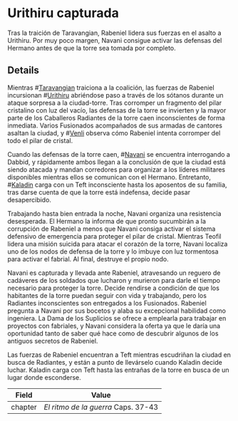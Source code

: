 # Urithiru capturada
Tras la traición de Taravangian, Rabeniel lidera sus fuerzas en el asalto a Urithiru. Por muy poco margen, Navani consigue activar las defensas del Hermano antes de que la torre sea tomada por completo.

## Details
Mientras #[Taravangian](characters/taravangian) traiciona a la coalición, las fuerzas de Rabeniel incursionan #[Urithiru](locations/urithiru) abriéndose paso a través de los sótanos durante un ataque sorpresa a la ciudad-torre. Tras corromper un fragmento del pilar cristalino con luz del vacío, las defensas de la torre se invierten y la mayor parte de los Caballeros Radiantes de la torre caen inconscientes de forma inmediata. Varios Fusionados acompañados de sus armadas de cantores asaltan la ciudad, y #[Venli](characters/venli) observa cómo Rabeniel intenta corromper del todo el pilar de cristal.

Cuando las defensas de la torre caen, #[Navani](characters/navani) se encuentra interrogando a Dabbid, y rápidamente ambos llegan a la conclusión de que la ciudad está siendo atacada y mandan corredores para organizar a los líderes militares disponibles mientras ellos se comunican con el Hermano. Entretanto, #[Kaladin](characters/kaladin) carga con un Teft inconsciente hasta los aposentos de su familia, tras darse cuenta de que la torre está indefensa, decide pasar desapercibido. 

Trabajando hasta bien entrada la noche, Navani organiza una resistencia desesperada. El Hermano la informa de que pronto sucumbirán a la corrupción de Rabeniel a menos que Navani consiga activar el sistema defensivo de emergencia para proteger el pilar de cristal. Mientras Teofil lidera una misión suicida para atacar el corazón de la torre, Navani localiza uno de los nodos de defensa de la torre y lo imbuye con luz tormentosa para activar el fabrial. Al final, destruye el propio nodo.

Navani es capturada y llevada ante Rabeniel, atravesando un reguero de cadáveres de los soldados que lucharon y murieron para darle el tiempo necesario para proteger la torre. Decide rendirse a condición de que los habitantes de la torre puedan seguir con vida y trabajando, pero los Radiantes inconscientes son entregados a los Fusionados. Rabeniel pregunta a Navani por sus bocetos y alaba su excepcional habilidad como ingeniera. La Dama de los Suplicios se ofrece a emplearla para trabajar en proyectos con fabriales, y Navani considera la oferta ya que le daría una oportunidad tanto de saber qué hace como de descubrir algunos de los antiguos secretos de Rabeniel.

Las fuerzas de Rabeniel encuentran a Teft mientras escudriñan la ciudad en busca de Radiantes, y están a punto de llevárselo cuando Kaladin decide luchar. Kaladin carga con Teft hasta las entrañas de la torre en busca de un lugar donde esconderse. 

| Field | Value |
| ----- | ----- |
| chapter | *El ritmo de la guerra* Caps. 37-43|
